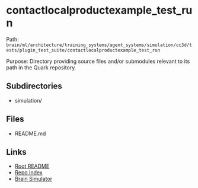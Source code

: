 # contactlocalproductexample_test_run

Path: `brain/ml/architecture/training_systems/agent_systems/simulation/cc3d/tests/plugin_test_suite/contactlocalproductexample_test_run`

Purpose: Directory providing source files and/or submodules relevant to its path in the Quark repository.

## Subdirectories
- simulation/

## Files
- README.md

## Links
- [Root README](../../../../../../../../../README.md)
- [Repo Index](../../../../../../../../../repo_index.json)
- [Brain Simulator](../../../../../../../../../brain/architecture/brain_simulator.py)
